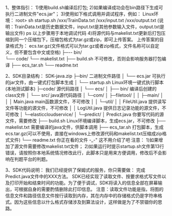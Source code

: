 1、整体指引：
  1)使用build.sh编译后打包;
  2)如果编译成功会在bin路径下生成可执行二进制文件"ecs.jar"；
  3)使用如下格式调用并调试程序，例如：
	Linux环境：	root> sh startup.sh /xxx/TrainData.txt /xxx/input.txt /xxx/output.txt
	(说明：TrainData.txt是历史数据文件，input.txt是其他参数输入文件，output.txt是输出文件)
	ps 以上步骤用于本地调试代码
  4)将源代码与makelist.txt更新后打包压缩到同一个压缩包下，压缩包格式为tar.gz或zip，即可上传答案。
  上传答案的目录格式为：
  ecs.tar.gz(文件格式可以为tar.gz或者zip格式，文件名称可以自定义，但不要包含中文或空格)
	├─-- bin/	
        └── code/
        └── makelist.txt
	├── build.sh		不可修改，否则会影响服务器打包编译
	├── ecs_tar.sh
	└── readme.txt	

2、SDK目录结构：
SDK-java.zip
├─bin/				 										二进制文件路径
│		└── ecs.jar								            可执行的jar文件，由一键式打包脚本生成
│		└── startup.sh										Linux环境一键式执行脚本(本地测试脚本)
├─code/														源代码路径
│	└── ecs/
│		├── bin/										    编译后创建的class文件
│		└── src/										    java源代码路径
│				└─com/
│					├─filetool/
│					│	├─main/
│					│	│		Main.java main函数源文件，不可修改
│					│	└─util/
│					│			FileUtil.java				提供读写文件等功能的源文件，不可修改
│					│			LogUtil.java				提供日志记录功能的源文件，不可修改
│					└─elasticcloudservice/
│						└─predict/
│								Predict.java					你要写代码的源文件，需要修改
├── build.sh												Linux环境编译脚本，生成ecs.jar，不可修改
├── makelist.txt										    需要编译的java文件，供脚本调用
├── ecs_tar.sh								                打包脚本，生成ecs.tar.gz(可以不使用，直接在windows上修改源代码和makelist.txt压缩成zip格式文件)
└── readme.txt											    你正在看的文件 -_-" 这不用介绍了吧
	注意：
	1)如果增加了源文件需要修改makelist.txt文件；
	2)如果运行时提示startup.sh文件第13行错误，请按照你本地系统情况修改此行，此脚本只是用来方便调用，修改后不会影响在判题平台的判题。

3、SDK代码说明：
  我们已经提供了保姆式的服务，你只需要做：
  完成Predict.java文件中的XXX方法。
  SDK已经实现了读取文件、按要求格式写文件以及打印开始和结束时间的功能。为了便于调试，SDK将读入的信息全部在屏幕输出，可根据自身的需要酌情删除此打印信息。
  注意：读取文件功能是指，将图的信息文件和路径信息文件按行读取到内存，其在内存中的存储格式仍是字符串格式。因为这些信息以什么格式存储涉及到算法设计，这样做是为了不禁锢你的思路。
